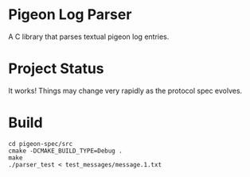 # Pigeon Log Parser

A C library that parses textual pigeon log entries.

# Project Status

It works! Things may change very rapidly as the protocol spec evolves.

# Build

```
cd pigeon-spec/src
cmake -DCMAKE_BUILD_TYPE=Debug .
make
./parser_test < test_messages/message.1.txt
```
